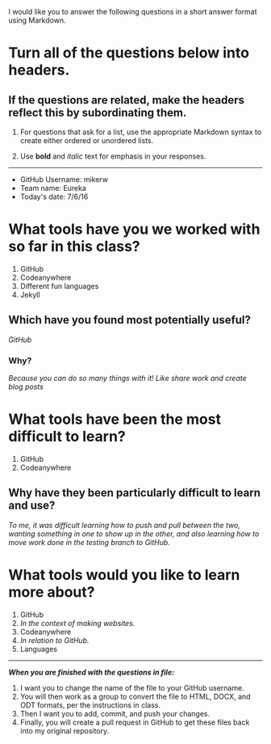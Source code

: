 I would like you to answer the following questions in a short answer format using Markdown. 

# Turn all of the questions below into headers. 

## If the questions are related, make the headers reflect this by subordinating them.  

1. For questions that ask for a list, use the appropriate Markdown syntax to create either ordered or unordered lists. 

2. Use **bold** and *italic* text for emphasis in your responses.

* * *

* GitHub Username: mikerw
* Team name: Eureka
* Today's date: 7/6/16

# What tools have you we worked with so far in this class?
1. GitHub
2. Codeanywhere
3. Different fun languages
4. Jekyll

## Which have you found most potentially useful?
*GitHub*

### Why? 
*Because you can do so many things with it! Like share work and create blog posts*

# What tools have been the most difficult to learn? 
1. GitHub
2. Codeanywhere

## Why have they been particularly difficult to learn and use?
*To me, it was difficult learning how to push and pull between the two, wanting something in one to show up in the other, and also
learning how to move work done in the testing branch to GitHub.*

# What tools would you like to learn more about?
1. GitHub
  1. *In the context of making websites.*
2. Codeanywhere
  1. *In relation to GitHub.*
3. Languages

* * * 

***When you are finished with the questions in file:*** 

1. I want you to change the name of the file to your GitHub username. 
2. You will then work as a group to convert the file to HTML, DOCX, and ODT formats, per the instructions in  class. 
3. Then I want you to add, commit, and push your changes. 
4. Finally, you will create a pull request in GitHub to get these files back into my original repository. 